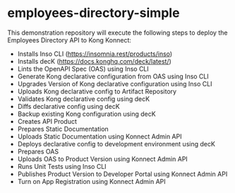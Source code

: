 # employees-directory-simple

This demonstration repository will execute the following steps to deploy the Employees Directory API to Kong Konnect:
  
- Installs Inso CLI (https://insomnia.rest/products/inso)
- Installs decK (https://docs.konghq.com/deck/latest/)
- Lints the OpenAPI Spec (OAS) using Inso CLI
- Generate Kong declarative configuration from OAS using Inso CLI
- Upgrades Version of Kong declarative configuration using Inso CLI
- Uploads Kong declarative config to Artifact Repository
- Validates Kong declarative config using decK
- Diffs declarative config using decK
- Backup existing Kong configuration using decK
- Creates API Product
- Prepares Static Documentation
- Uploads Static Documentation using Konnect Admin API
- Deploys declarative config to development environment using decK
- Prepares OAS 
- Uploads OAS to Product Version using Konnect Admin API
- Runs Unit Tests using Inso CLI
- Publishes Product Version to Developer Portal using Konnect Admin API
- Turn on App Registration using Konnect Admin API
